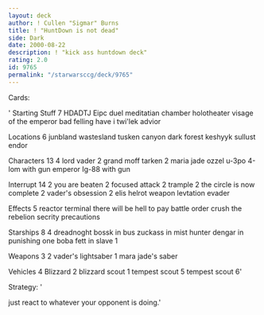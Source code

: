 ```yaml
---
layout: deck
author: ! Cullen "Sigmar" Burns
title: ! "HuntDown is not dead"
side: Dark
date: 2000-08-22
description: ! "kick ass huntdown deck"
rating: 2.0
id: 9765
permalink: "/starwarsccg/deck/9765"
---
```

Cards: 

'
Starting Stuff  7
HDADTJ
Eipc duel
meditatian chamber
holotheater
visage of the emperor
bad felling have i
twi'lek advior

Locations     6
junbland wastesland
tusken canyon
dark forest
keshyyk
sullust
endor

Characters   13
4 lord vader
2 grand moff tarken
2 maria jade
ozzel
u-3po
4-lom with gun
emperor
Ig-88 with gun

Interrupt   14
2 you are beaten
2 focused attack
2 trample
2 the circle is now complete
2 vader's obsession
2 elis helrot
weapon levtation
evader

Effects    5
reactor terminal
there will be hell to pay
battle order
crush the rebelion
secrity precautions

Starships   8
4 dreadnoght
bossk in bus
zuckass in mist hunter
dengar in punishing one
boba fett in slave 1

Weapons     3
2 vader's lightsaber
1 mara jade's saber

Vehicles    4
Blizzard 2
blizzard scout 1
tempest scout 5
tempest scout 6'

Strategy: '

just react to whatever your opponent is doing.'
